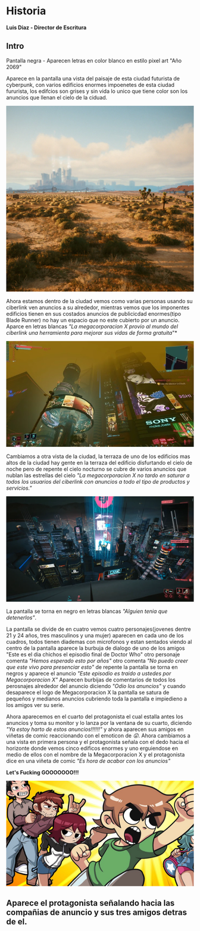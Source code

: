 # Historia
**Luis Diaz - Director de Escritura**

## Intro

Pantalla negra - Aparecen letras en color blanco en estilo pixel art "Año 2069"

Aparece en la pantalla una vista del paisaje de esta ciudad futurista de cyberpunk, con varios edificios enormes impoenetes de esta ciudad fururista, los edifcios son grises y sin vida lo unico que tiene color son los anuncios que llenan el cielo de la ciduad.

![alt text](image.png)

Ahora estamos dentro de la ciudad vemos como varias personas usando su ciberlink ven anuncios a su alrededor, mientras vemos que los imponentes edificios tienen en sus costados anuncios de publicicdad enormes(tipo Blade Runner) no hay un espacio que no este cubierto por un anuncio. Aparce en letras blancas *"La megacorporacion X provio al mundo del ciberlink una herramienta para mejorar sus vidas de forma gratuita*"*

![alt text](image-1.png)

Cambiamos a otra vista de la ciudad, la terraza de uno de los edificios mas altos de la ciudad hay gente en la terraza del edificio disfurtando el cielo de noche pero de repente el cielo nocturno se cubre de varios anuncios que nublan las estrellas del cielo *"La megacorporacion X no tardo en saturar a todos los usuarios del ciberlink con anuncios a todo el tipo de productos y servicios."*

![alt text](image-2.png)

La pantalla se torna en negro en letras blancas *"Alguien tenia que detenerlos"*.

La pantalla se divide de en cuatro vemos cuatro personajes(jovenes dentre 21 y 24 años, tres masculinos y una mujer) aparecen en cada uno de los cuadros, todos tienen diademas con microfonos y estan sentados viendo al centro de la pantalla aparece la burbuja de dialogo de uno de los amigos "Este es el dia chichos el episodio final de Doctor Who" otro personaje comenta *"Hemos esperado esto por años"* otro comenta *"No puedo creer que este vivo para presenciar esto"* de repente la pantalla se torna en negros y aparece el anuncio *"Este episodio es traido a ustedes por Megacorporacion X"* Aparecen burbijas de comentarios de todos los perosnajes alrededor del anuncio diciendo *"Odio los anuncios"* y cuando desaparece el logo de Megacorporacion X la pantalla se satura de pequeños y medianos anuncios cubriendo toda la pantalla e impiedieno a los amigos ver su serie.

Ahora aparecemos en el cuarto del protagonista el cual estalla antes los anuncios y toma su monitor y lo lanza por la ventana de su cuarto, diciendo *"Ya estoy harto de estos anuncios!!!!!!"* y ahora aparecen sus amigos en viñetas de comic reaccionando con el emoticon de *😲*. Ahora cambiamos a una vista en primera persona y el protagonista señala con el dedo hacia el horizonte donde vemos cinco edificos enormes y uno erguiendose en medio de ellos con el nombre de la Megacorporacion X y el protagonista dice en una viñeta de comic *"Es hora de acabor con los anuncios"*

**Let's Fucking GOOOOOOO!!!**

![alt text](image-3.png)

Aparece el protagonista señalando hacia las compañias de anuncio y sus tres amigos detras de el.
---